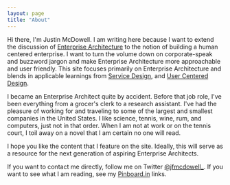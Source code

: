 ```yaml
---
layout: page
title: "About"
---
```


Hi there, I'm Justin McDowell. I am writing here because I want to extend the discussion of [Enterprise Architecture][1] to the notion of building a human centered enterprise. I want to turn the volume down on corporate-speak and buzzword jargon and make Enterprise Architecture more approachable and user friendly. This site focuses primarily on Enterprise Architecture and blends in applicable learnings from [Service Design][2], and [User Centered Design][3].

I became an Enterprise Architect quite by accident. Before that job role, I've been everything from a grocer's clerk to a research assistant. I've had the pleasure of working for and traveling to some of the largest and smallest companies in the United States. I like science, tennis, wine, rum, and computers, just not in that order. When I am not at work or on the tennis court, I toil away on a novel that I am certain no one will read.

I hope you like the content that I feature on the site. Ideally, this will serve as a resource for the next generation of aspiring Enterprise Architects.

If you want to contact me directly, follow me on Twitter [@jfmcdowell\_][4].
If you want to see what I am reading, see my [Pinboard.in][5] links.

[1]:	https://en.wikipedia.org/wiki/Enterprise_architecture "Enterprise Architecture"
[2]:	https://en.wikipedia.org/wiki/Service_design "Service Design"
[3]:	https://en.wikipedia.org/wiki/User_centered_design "User-centered Design"
[4]:	https://twitter.com/jfmcdowell_/%22 "@jfmcdowell_"
[5]:	https://pinboard.in/u:jfmcdowell/public/ "Pinboard.In"
